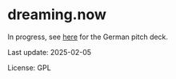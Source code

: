 # dreaming.now

In progress, see [here](https://docs.google.com/presentation/d/1GaoEtU69S7YOjw9sFDs3oIEL8wkDOZ6rIE2wrnjDcz0/edit) for the German pitch deck.

Last update: 2025-02-05

License: GPL
